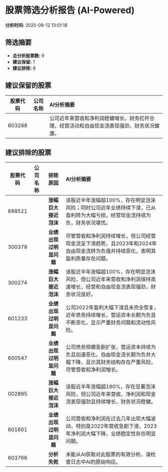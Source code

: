 # 股票筛选分析报告 (AI-Powered)

**分析时间:** 2025-09-12 13:01:18

## 筛选摘要

- **总分析股票数:** 9
- **建议保留:** 1
- **建议排除:** 8

## 建议保留的股票

| 股票代码 | 公司名称 | AI分析摘要 |
|:---:|:---:|:---|
| 603288 |  | 公司近年来营收和净利润稳健增长，财务杠杆合理，经营活动和自由现金流表现强劲，财务状况健康。 |

## 建议排除的股票

| 股票代码 | 公司名称 | 排除原因 | AI分析摘要 |
|:---:|:---:|:---:|:---|
| 688521 |  | **涨幅巨大接近泡沫** | 该股近半年涨幅超100%，存在明显泡沫风险；同时公司近年业绩持续下滑，已从盈利转为大幅亏损，经营现金流持续为负，财务状况堪忧。 |
| 300378 |  | **业绩出现过明显问题** | 尽管营收和净利润持续增长，但公司经营现金流呈下滑趋势，且2023年和2024年自由现金流转为负值并持续恶化，表明其盈利质量存在问题。 |
| 300274 |  | **涨幅巨大接近泡沫** | 该股近半年涨幅超100%，存在明显泡沫风险，但公司近年来营收和净利润保持高速增长，经营和自由现金流表现强劲，财务状况良好。 |
| 601233 |  | **业绩出现过明显问题** | 公司2022年盈利大幅下滑且未完全恢复，近年债务持续增长，营运资本长期为负且不断恶化，显示严重财务问题和流动性风险。 |
| 600547 |  | **业绩出现过明显问题** | 公司债务规模急剧扩张，营运资本持续为负且加速恶化，自由现金流长期为负并大幅下降，显示其财务结构存在严重风险，尽管营收和净利润增长。 |
| 002895 |  | **涨幅巨大接近泡沫** | 该股近半年涨幅超180%，存在显著泡沫风险，但公司近年来营收、净利润和现金流表现强劲且持续增长，财务状况稳健。 |
| 601601 |  | **业绩出现过明显问题** | 公司营收和净利润在过去几年出现大幅波动，特别是2022年营收急剧下滑，2023年净利润大幅下降，业绩稳定性存在明显问题。 |
| 603766 |  | **分析失败** | 未能从AI获取对此股票的有效分析。请检查日志中AI的原始响应。 |
